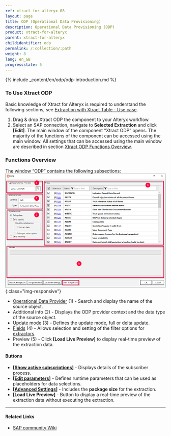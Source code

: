 ```yaml
---
ref: xtract-for-alteryx-08
layout: page
title: ODP (Operational Data Provisioning)
description: Operational Data Provisioning (ODP)
product: xtract-for-alteryx
parent: xtract-for-alteryx
childidentifier: odp
permalink: /:collection/:path
weight: 8
lang: en_GB
progressstate: 5
---
```



{% include _content/en/odp/odp-introduction.md %} 

### To Use Xtract ODP 
Basic knowledge of Xtract for Alteryx is required to understand the following sections, see [Extraction with Xtract Table - Use case](./getting-started).
1. Drag & drop Xtract ODP the component to your Alteryx workflow.
2. Select an SAP connection, navigate to **Selected Extraction** and click **[Edit]**. The main window of the component “Xtract ODP” opens.
The majority of the functions of the component can be accessed using the main window.
All settings that can be accessed using the main window are described in section [Xtract ODP Functions Overview](./odp/odp-functions-ov).

###  Functions Overview
The window “ODP” contains the following subsections:<br>
![ODP Component](/img/content/xfa/xfa_odp_overview.png){:class="img-responsive"}

- [Operational Data Provider](./odp-define#to-search-for-a-data-object) (1) - Search and display the name of the source object.
- Additional info (2) - Displays the ODP provider context and the data type of the source object.
- [Update mode](./odp-define#update-mode) (3) - Defines the update mode, full or delta update.
- [Fields](./odp-define#selections-and-filters) (4) - Allows selection and setting of the filter options for [extractors](./odp-extractors).
- Preview (5) - Click **[Load Live Preview]** to display real-time preview of the extraction data.

#### Buttons
- **[[Show active subscriptions](./odp-settings#subscriptions)]** - Displays details of the subscriber process.
- **[[Edit parameters](./odp-settings#edit-parameters)]** - Defines runtime parameters that can be used as placeholders for data selections.
- **[[Advanced Settings](odp-settings#advanced-settings)]** - Includes the **package size** for the extraction.
- **[Load Live Preview]** - Button to display a real-time preview of the extraction data without executing the extraction.

****
#### Related Links
- [SAP community Wiki](https://wiki.scn.sap.com/wiki/pages/viewpage.action?pageId=449284646)



